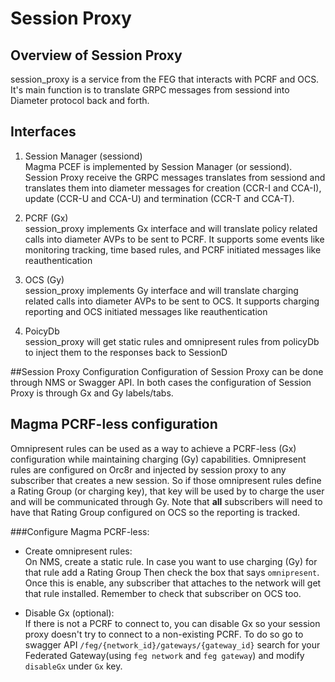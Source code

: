 ---
---
# Session Proxy

## Overview of Session Proxy
session_proxy is a service from the FEG that interacts with PCRF and OCS.
It's main function is to translate GRPC messages from sessiond into Diameter protocol back and forth.

## Interfaces
1. Session Manager (sessiond)<br>
Magma PCEF is implemented by Session Manager (or sessiond). Session Proxy receive the GRPC messages
translates from sessiond and translates them into diameter messages for creation (CCR-I and CCA-I),
update (CCR-U and CCA-U) and termination (CCR-T and CCA-T).

2. PCRF (Gx)<br>
session_proxy implements Gx interface and will translate policy related calls into diameter AVPs to
be sent to PCRF. It supports some events like monitoring tracking, time based rules,
and PCRF initiated messages like reauthentication

3. OCS (Gy)<br>
session_proxy implements Gy interface and will translate charging related calls into diameter AVPs to
be sent to OCS. It supports charging reporting and OCS initiated messages like reauthentication

4. PoicyDb<br>
session_proxy will get static rules and omnipresent rules from policyDb to inject
them to the responses back to SessionD


##Session Proxy Configuration
Configuration of Session Proxy can be done through NMS or Swagger API. In both
cases the configuration of Session Proxy is through Gx and Gy labels/tabs.


## Magma PCRF-less configuration
Omnipresent rules can be used as a way to achieve a PCRF-less (Gx) configuration while
maintaining charging (Gy) capabilities. Omnipresent rules are configured on Orc8r and injected
by session proxy to any subscriber that creates a new session. So if those omnipresent rules define a
Rating Group (or charging key), that key will be used by to charge the user and will
be communicated through Gy. Note that **all** subscribers will need to have that Rating Group
configured on OCS so the reporting is tracked.

###Configure  Magma PCRF-less:
- Create omnipresent rules:<br>
On NMS, create a static rule. In case you want to use charging (Gy) for that rule add a Rating Group
Then check the box that says `omnipresent`. Once this is enable, any subscriber that attaches to the
network will get that rule installed. Remember to check that subscriber on OCS too.

- Disable Gx (optional): <br>
If there is not a PCRF to connect to, you can disable Gx so your session proxy doesn't try to connect to a
non-existing PCRF. To do so go to swagger API `/feg/{network_id}/gateways/{gateway_id}`
search for your Federated Gateway(using `feg network` and `feg gateway`) and modify `disableGx` under `Gx` key.
